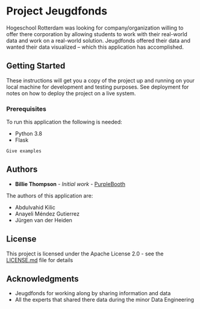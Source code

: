 # Project Jeugdfonds

Hogeschool Rotterdam was looking for company/organization willing to offer there corporation by allowing students to work with their real-world data and work on a real-world solution. Jeugdfonds offered their data and wanted their data visualized – which this application has accomplished.  

## Getting Started

These instructions will get you a copy of the project up and running on your local machine for development and testing purposes. See deployment for notes on how to deploy the project on a live system.

### Prerequisites

To run this application the following is needed:

- Python 3.8
- Flask

```
Give examples
```

## Authors

* **Billie Thompson** - *Initial work* - [PurpleBooth](https://github.com/PurpleBooth)

The authors of this application are:

- Abdulvahid Kilic 
- Anayeli Méndez Gutierrez 
- Jürgen van der Heiden 


## License

This project is licensed under the  Apache License 2.0 - see the [LICENSE.md](LICENSE.md) file for details

## Acknowledgments

- Jeugdfonds for working along by sharing information and data
- All the experts that shared there data during the minor Data Engineering

